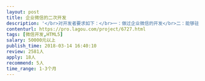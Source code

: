 ```yaml
---                
layout: post       
title: 企业微信的二次开发           
description: '</br>对开发者要求如下：</br>一：做过企业微信的开发</br>二：能够驻场开发</br>三：有过3年项目经验</br>四：有责任心</br>项目描述如下：</br>企业微信与财务系统对接，实现移动办公具体部分功能如下：</br>	结算业务	员工填写结算申请并提交；查看申请的历史记录及审批进度；员工可接收审批提醒、进度提醒</br>	电子票据	员工填写票据申请并提交；查看申请的历史记录及审批进度；员工可接收审批提醒、进度提醒</br>	个人中心	员工可查询自己的账户余额、交易记录及每笔交易的详细账单；员工可接收余额变动消息提醒</br>	数据统计	按月份、季度统计结算、信贷、票据的收入支出数据并以图表形式直观展示</br>微数据	数据报表	对接财务系统并获取原始数据，以图表形式按账单数、金额、时效等维度统计分析各地区的交易情况</br>消息中心	消息中心	对接财务系统，可将付款通知、支付通知、流程提醒等消息自动推送到对应的人员</br>'     
contenturl: https://pro.lagou.com/project/6727.html      
tags: [微信开发,HTML5]            
salary: 50000元以上          
publish_time: 2018-03-14 16:40:10         
review: 2581人                   
apply: 18人                   
recommend: 5人                   
time_range: 1-3个月              
---                 
```

